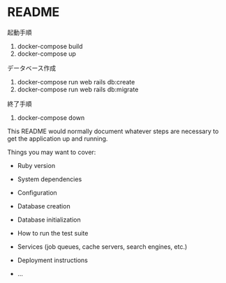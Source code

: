 # README

起動手順

1. docker-compose build
2. docker-compose up

データベース作成
1. docker-compose run web rails db:create
2. docker-compose run web rails db:migrate

終了手順
1. docker-compose down

This README would normally document whatever steps are necessary to get the
application up and running.

Things you may want to cover:

* Ruby version

* System dependencies

* Configuration

* Database creation

* Database initialization

* How to run the test suite

* Services (job queues, cache servers, search engines, etc.)

* Deployment instructions

* ...
